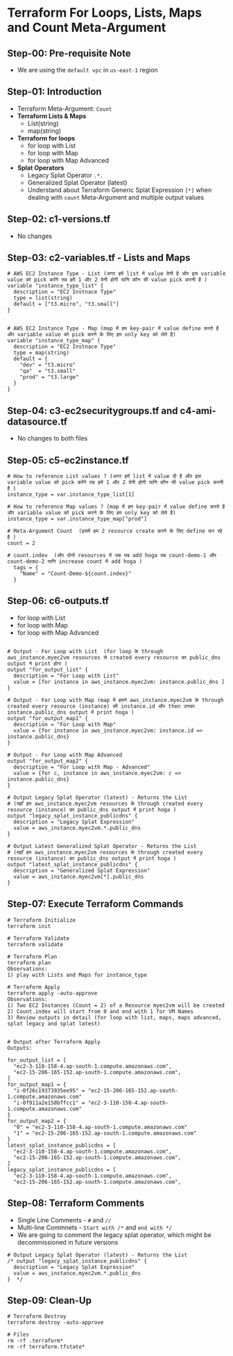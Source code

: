 # Terraform For Loops, Lists, Maps and Count Meta-Argument

## Step-00: Pre-requisite Note
- We are using the `default vpc` in `us-east-1` region

## Step-01: Introduction
- Terraform Meta-Argument: `Count`
- **Terraform Lists & Maps**
  - List(string)
  - map(string)
- **Terraform for loops**
  - for loop with List
  - for loop with Map
  - for loop with Map Advanced
- **Splat Operators**
  - Legacy Splat Operator `.*.`
  - Generalized Splat Operator (latest)
  - Understand about Terraform Generic Splat Expression `[*]` when dealing with `count` Meta-Argument and multiple output values

## Step-02: c1-versions.tf 
- No changes

## Step-03: c2-variables.tf - Lists and Maps
```t
# AWS EC2 Instance Type - List (अगर हमें list में value देनी है और इस variable value को pick करेंगे तब हमें 1 और 2 देनी होगी यानि कौन सी value pick करनी है )
variable "instance_type_list" {
  description = "EC2 Instnace Type"
  type = list(string)
  default = ["t3.micro", "t3.small"]
}


# AWS EC2 Instance Type - Map (map में हम key-pair में value define करते है और variable value को pick करने के लिए हम only key को लेते है)
variable "instance_type_map" {
  description = "EC2 Instnace Type"
  type = map(string)
  default = {
    "dev" = "t3.micro"
    "qa"  = "t3.small"
    "prod" = "t3.large"
  }
}
```

## Step-04: c3-ec2securitygroups.tf and c4-ami-datasource.tf
- No changes to both files

## Step-05: c5-ec2instance.tf
```t
# How to reference List values ? (अगर हमें list में value दी है और इस variable value को pick करेंगे तब हमें 1 और 2 देनी होगी यानि कौन सी value pick करनी है )
instance_type = var.instance_type_list[1]

# How to reference Map values ? (map में हम key-pair में value define करते है और variable value को pick करने के लिए हम only key को लेते है)
instance_type = var.instance_type_map["prod"]

# Meta-Argument Count  (इसमें हम 2 resource create करने के लिए define कर रहे है ) 
count = 2

# count.index  (और दोनों resources में जब तब add hoga तब count-demo-1 और count-demo-2 यानि increase count में add hoga )
  tags = {
    "Name" = "Count-Demo-${count.index}"
  }
```

## Step-06: c6-outputs.tf
- for loop with List
- for loop with Map
- for loop with Map Advanced
```t

# Output - For Loop with List  (for loop के through aws_instance.myec2vm resources से created every resource का public_dns output ने print होगा ) 
output "for_output_list" {
  description = "For Loop with List"
  value = [for instance in aws_instance.myec2vm: instance.public_dns ]
}

# Output - For Loop with Map (map में हमने aws_instance.myec2vm के through created every resource (instance) की instance.id और then उनका instance.public_dns output में print hoga ) 
output "for_output_map1" {
  description = "For Loop with Map"
  value = {for instance in aws_instance.myec2vm: instance.id => instance.public_dns}
}

# Output - For Loop with Map Advanced 
output "for_output_map2" {
  description = "For Loop with Map - Advanced"
  value = {for c, instance in aws_instance.myec2vm: c => instance.public_dns}
}

# Output Legacy Splat Operator (latest) - Returns the List
# (यहाँ हम aws_instance.myec2vm resources के through created every resource (instance) का public_dns output में print hoga ) 
output "legacy_splat_instance_publicdns" {
  description = "Legacy Splat Expression"
  value = aws_instance.myec2vm.*.public_dns
}  

# Output Latest Generalized Splat Operator - Returns the List
# (यहाँ हम aws_instance.myec2vm resources के through created every resource (instance) का public_dns output में print hoga ) 
output "latest_splat_instance_publicdns" {
  description = "Generalized Splat Expression"
  value = aws_instance.myec2vm[*].public_dns
}
```

## Step-07: Execute Terraform Commands
```t
# Terraform Initialize
terraform init

# Terraform Validate
terraform validate

# Terraform Plan
terraform plan
Observations: 
1) play with Lists and Maps for instance_type

# Terraform Apply
terraform apply -auto-approve
Observations: 
1) Two EC2 Instances (Count = 2) of a Resource myec2vm will be created
2) Count.index will start from 0 and end with 1 for VM Names
3) Review outputs in detail (for loop with list, maps, maps advanced, splat legacy and splat latest)


# Output after Terraform Apply
Outputs:

for_output_list = [
  "ec2-3-110-158-4.ap-south-1.compute.amazonaws.com",
  "ec2-15-206-165-152.ap-south-1.compute.amazonaws.com",
]
for_output_map1 = {
  "i-0f26c19373935ee95" = "ec2-15-206-165-152.ap-south-1.compute.amazonaws.com"
  "i-0f911a2e158bffcc1" = "ec2-3-110-158-4.ap-south-1.compute.amazonaws.com"
}
for_output_map2 = {
  "0" = "ec2-3-110-158-4.ap-south-1.compute.amazonaws.com"
  "1" = "ec2-15-206-165-152.ap-south-1.compute.amazonaws.com"
}
latest_splat_instance_publicdns = [
  "ec2-3-110-158-4.ap-south-1.compute.amazonaws.com",
  "ec2-15-206-165-152.ap-south-1.compute.amazonaws.com",
]
legacy_splat_instance_publicdns = [
  "ec2-3-110-158-4.ap-south-1.compute.amazonaws.com",
  "ec2-15-206-165-152.ap-south-1.compute.amazonaws.com",
```

## Step-08: Terraform Comments
- Single Line Comments - `#` and `//`
- Multi-line Commnets - `Start with /*` and `end with */`
- We are going to comment the legacy splat operator, which might be decommissioned in future versions
```t
# Output Legacy Splat Operator (latest) - Returns the List
/* output "legacy_splat_instance_publicdns" {
  description = "Legacy Splat Expression"
  value = aws_instance.myec2vm.*.public_dns
}  */
```

## Step-09: Clean-Up
```t
# Terraform Destroy
terraform destroy -auto-approve

# Files
rm -rf .terraform*
rm -rf terraform.tfstate*
```

